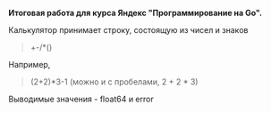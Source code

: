 **Итоговая работа для курса Яндекс "Программирование на Go".**

Калькулятор принимает строку, состоящую из чисел и знаков 
> +-/*()

Например, 

> (2+2)*3-1 (можно и с пробелами, 2 + 2 * 3)

Выводимые значения - float64 и error
